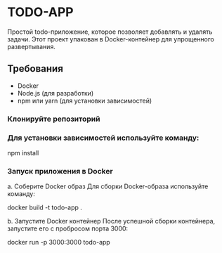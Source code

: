 # TODO-APP

Простой todo-приложение, которое позволяет добавлять и удалять задачи. Этот проект упакован в Docker-контейнер для упрощенного развертывания.

## Требования

- Docker
- Node.js (для разработки)
- npm или yarn (для установки зависимостей)

### Клонируйте репозиторий

### Для установки зависимостей используйте команду:

npm install

### Запуск приложения в Docker
a. Соберите Docker образ
Для сборки Docker-образа используйте команду:

docker build -t todo-app .

b. Запустите Docker контейнер
После успешной сборки контейнера, запустите его с пробросом порта 3000:

docker run -p 3000:3000 todo-app